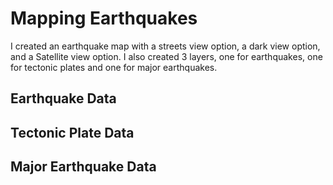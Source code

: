 # Mapping Earthquakes

I created an earthquake map with a streets view option, a dark view option, and a Satellite view option. I also created 3 layers, one for earthquakes, one for tectonic plates and one for major earthquakes. 

## Earthquake Data

## Tectonic Plate Data

## Major Earthquake Data

